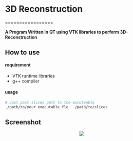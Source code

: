 # 3D Reconstruction
=================

**A Program Written in QT using VTK libraries to perform 3D-Reconstruction**

## How to use

#### requirement
* VTK runtime libraries
* g++ compiler 

#### usage  
```bash 
# Just past slices path to the excuteable
./path/to/your_executable_fle   /path/to/slices
```

## Screenshot
<p align="center"><img src="https://raw.githubusercontent.com/timlentse/3D_Reconstruction/master/screenshot.png" /> <p>
